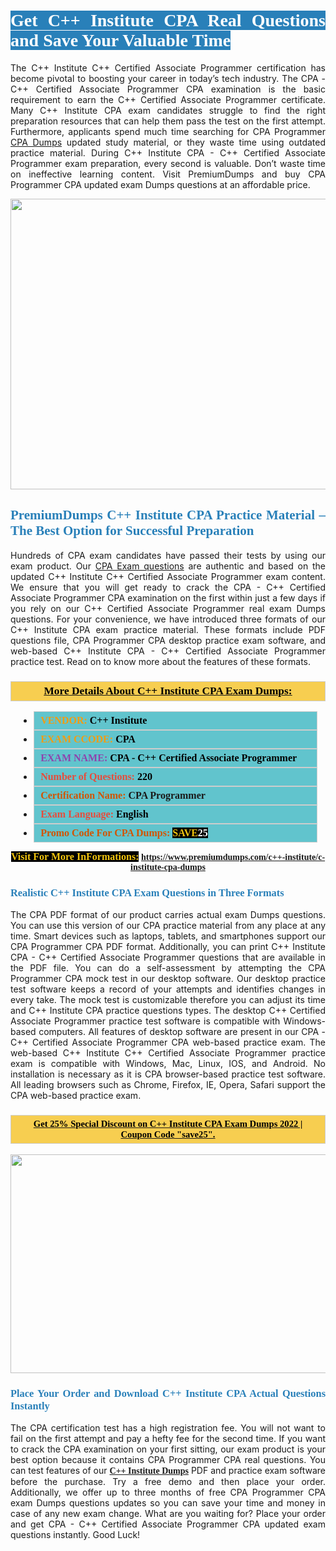 <h1 style="text-align: justify;"><span style="color:#ffffff;"><span style="font-family:Georgia,serif;"><strong><span style="background-color:#2980b9;">Get C++ Institute CPA Real Questions and Save Your Valuable Time</span></strong></span></span></h1>

<p style="text-align: justify;">The C++ Institute C++ Certified Associate Programmer certification has become pivotal to boosting your career in today’s tech industry. The CPA - C++ Certified Associate Programmer CPA examination is the basic requirement to earn the C++ Certified Associate Programmer certificate. Many C++ Institute CPA exam candidates struggle to find the right preparation resources that can help them pass the test on the first attempt. Furthermore, applicants spend much time searching for CPA Programmer <a href="https://www.premiumdumps.com/c++-institute/c-institute-cpa-dumps">CPA Dumps</a> updated study material, or they waste time using outdated practice material. During C++ Institute CPA - C++ Certified Associate Programmer exam preparation, every second is valuable. Don’t waste time on ineffective learning content. Visit PremiumDumps and buy CPA Programmer CPA updated exam Dumps questions at an affordable price.</p>

<p style="text-align: center;"><a href="https://www.premiumdumps.com/c++-institute/c-institute-cpa-dumps"><img alt="" src="https://i.imgur.com/KJGzbJ2.jpeg" style="width: 700px; height: 465px;" /></a></p>

<h2 style="text-align: justify;"><span style="color:#2980b9;"><span style="font-family:Georgia,serif;"><strong>PremiumDumps C++ Institute CPA Practice Material – The Best Option for Successful Preparation</strong></span></span></h2>

<p style="text-align: justify;">Hundreds of CPA exam candidates have passed their tests by using our exam product. Our <a href="https://www.premiumdumps.com/c++-institute/c-institute-cpa-dumps">CPA Exam questions</a> are authentic and based on the updated C++ Institute C++ Certified Associate Programmer exam content. We ensure that you will get ready to crack the CPA - C++ Certified Associate Programmer CPA examination on the first within just a few days if you rely on our C++ Certified Associate Programmer real exam Dumps questions. For your convenience, we have introduced three formats of our C++ Institute CPA exam practice material. These formats include PDF questions file, CPA Programmer CPA desktop practice exam software, and web-based C++ Institute CPA - C++ Certified Associate Programmer practice test. Read on to know more about the features of these formats.</p>

<h3 style="background: #f7ce50; border: 1px solid rgb(204, 204, 204); padding: 5px 10px; text-align: center;"><span style="font-family:Georgia,serif;"><u><u><span style="color:#000000;"><span style="font-size:11pt"><span style="line-height:normal"><b><span style="font-size:13.0pt"><span cambria="">More Details About C++ Institute CPA Exam Dumps:</span></span></b></span></span></span></u></u></span></h3>

<ul>
	<li style="margin:0cm 10pt">
	<div style="background:#61c4cd; border: 1px solid rgb(204, 204, 204); padding: 5px 10px; text-align: justify;"><span style="font-family:Georgia,serif;"><span style="font-size:11pt"><span style="line-height:normal"><b><span style="font-size:12.0pt"><span new="" roman="" times=""><span style="color:#f39c12;">VENDOR:</span> <span style="color:#000000;">C++ Institute</span></span></span></b></span></span></span></div>
	</li>
	<li style="margin:0cm 10pt">
	<div style="background: #61c4cd; border: 1px solid rgb(204, 204, 204); padding: 5px 10px; text-align: justify;"><span style="font-family:Georgia,serif;"><span style="font-size:11pt"><span style="line-height:normal"><b><span style="font-size:12.0pt"><span new="" roman="" times=""><span style="color:#f39c12;">EXAM CCODE:</span> <span style="color:#000000;">CPA</span></span></span></b></span></span></span></div>
	</li>
	<li style="margin:0cm 10pt">
	<div style="background: #61c4cd; border: 1px solid rgb(204, 204, 204); padding: 5px 10px; text-align: justify;"><span style="font-family:Georgia,serif;"><span style="font-size:11pt"><span style="line-height:normal"><b><span style="font-size:12.0pt"><span new="" roman="" times=""><span style="color:#8e44ad;">EXAM NAME:</span> <span style="color:#000000;">CPA - C++ Certified Associate Programmer</span></span></span></b></span></span></span></div>
	</li>
	<li style="margin:0cm 10pt">
	<div style="background: #61c4cd; border: 1px solid rgb(204, 204, 204); padding: 5px 10px;"><span style="font-family:Georgia,serif;"><span style="font-size:11pt"><span style="line-height:normal"><b><span style="font-size:12.0pt"><span new="" roman="" times=""><span style="color:#e74c3c;">Number of Questions:</span><span style="color:#000000;"><span style="color:#f1c40f;"> </span>220</span></span></span></b></span></span></span></div>
	</li>
	<li style="margin:0cm 10pt">
	<div style="background: #61c4cd; border: 1px solid rgb(204, 204, 204); padding: 5px 10px; text-align: justify;"><span style="font-family:Georgia,serif;"><span style="font-size:11pt"><span style="line-height:normal"><b><span style="font-size:12.0pt"><span new="" roman="" times=""><span style="color:#d35400;">Certification Name:</span> CPA Programmer</span></span></b></span></span></span></div>
	</li>
	<li style="margin:0cm 10pt">
	<div style="background: #61c4cd; border: 1px solid rgb(204, 204, 204); padding: 5px 10px; text-align: justify;"><span style="font-family:Georgia,serif;"><span style="font-size:11pt"><span style="line-height:normal"><b><span style="font-size:12.0pt"><span new="" roman="" times=""><span style="color:#e74c3c;">Exam Language:</span> <span style="color:#000000;">English</span></span></span></b></span></span></span></div>
	</li>
	<li style="margin:0cm 10pt">
	<div style="background: #61c4cd; border: 1px solid rgb(204, 204, 204); padding: 5px 10px;"><span style="font-family:Georgia,serif;"><span style="font-size:11pt"><span style="line-height:normal"><b><span style="font-size:12.0pt"><span new="" roman="" times=""><span style="color:#d35400;">Promo Code For CPA Dumps:</span><span style="color:#f1c40f;"> <span style="background-color:#000000;">SAVE</span></span><span style="color:#ffffff;"><span style="background-color:#000000;">25</span></span></span></span></b></span></span></span></div>
	</li>
</ul>

<p style="text-align: center;"><span style="font-family:Georgia,serif;"><strong><span style="font-size:16px;"><span style="color:#f1c40f;"><span style="background-color:#000000;">Visit For More InFormations:</span></span></span> <a href="https://www.premiumdumps.com/c++-institute/c-institute-cpa-dumps">https://www.premiumdumps.com/c++-institute/c-institute-cpa-dumps</a></strong></span></p>

<h3 style="text-align: justify;"><span style="color:#2980b9;"><span style="font-family:Georgia,serif;"><strong><strong><strong>Realistic C++ Institute CPA Exam Questions in Three Formats</strong></strong></strong></span></span></h3>

<p style="text-align: justify;">The CPA PDF format of our product carries actual exam Dumps questions. You can use this version of our CPA practice material from any place at any time. Smart devices such as laptops, tablets, and smartphones support our CPA Programmer CPA PDF format. Additionally, you can print C++ Institute CPA - C++ Certified Associate Programmer questions that are available in the PDF file. You can do a self-assessment by attempting the CPA Programmer CPA mock test in our desktop software. Our desktop practice test software keeps a record of your attempts and identifies changes in every take. The mock test is customizable therefore you can adjust its time and C++ Institute CPA practice questions types. The desktop C++ Certified Associate Programmer practice test software is compatible with Windows-based computers. All features of desktop software are present in our CPA - C++ Certified Associate Programmer CPA web-based practice exam. The web-based C++ Institute C++ Certified Associate Programmer practice exam is compatible with Windows, Mac, Linux, IOS, and Android. No installation is necessary as it is CPA browser-based practice test software. All leading browsers such as Chrome, Firefox, IE, Opera, Safari support the CPA web-based practice exam.</p>

<h3 style="background: rgb(247, 206, 80); border: 1px solid rgb(204, 204, 204); padding: 5px 10px; text-align: center;"><span style="font-family:Georgia,serif;"><u><span style="color:#000000;"><span style="font-size:11pt;"><span style="line-height:normal;"><b><span cambria="">Get 25% Special Discount on C++ Institute CPA Exam Dumps 2022 | Coupon Code "save25".</span></b></span></span></span></u></span></h3>

<p style="text-align: center;"><strong><strong><a href="https://www.premiumdumps.com/c++-institute/c-institute-cpa-dumps"><img alt="" src="https://i.imgur.com/F18GQwv.jpeg" style="width: 700px; height: 350px;" /></a></strong></strong></p>

<h3 style="text-align: justify;"><strong><span style="color:#2980b9;"><span style="font-family:Georgia,serif;"><strong><strong><strong>Place Your Order and Download C++ Institute CPA Actual Questions Instantly</strong></strong></strong></span></span></strong></h3>

<p style="text-align: justify;">The CPA certification test has a high registration fee. You will not want to fail on the first attempt and pay a hefty fee for the second time. If you want to crack the CPA examination on your first sitting, our exam product is your best option because it contains CPA Programmer CPA real questions. You can test features of our <span style="font-family:Georgia,serif;"><strong><a href="https://www.premiumdumps.com/c-institute-exam-dumps">C++ Institute Dumps</a></strong></span> PDF and practice exam software before the purchase. Try a free demo and then place your order. Additionally, we offer up to three months of free CPA Programmer CPA exam Dumps questions updates so you can save your time and money in case of any new exam change. What are you waiting for? Place your order and get CPA - C++ Certified Associate Programmer CPA updated exam questions instantly. Good Luck!</p>

